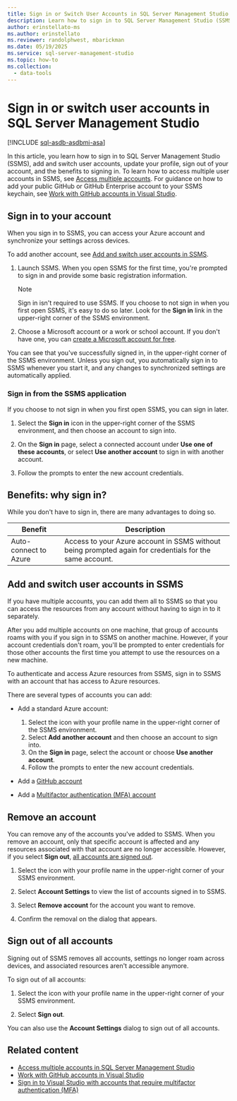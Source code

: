 ```yaml
---
title: Sign in or Switch User Accounts in SQL Server Management Studio
description: Learn how to sign in to SQL Server Management Studio (SSMS).
author: erinstellato-ms
ms.author: erinstellato
ms.reviewer: randolphwest, mbarickman
ms.date: 05/19/2025
ms.service: sql-server-management-studio
ms.topic: how-to
ms.collection:
  - data-tools
---
```

# Sign in or switch user accounts in SQL Server Management Studio

[!INCLUDE [sql-asdb-asdbmi-asa](includes/applies-to-version/sql-asdb-asdbmi-asa.md)]

In this article, you learn how to sign in to SQL Server Management Studio (SSMS), add and switch user accounts, update your profile, sign out of your account, and the benefits to signing in. To learn how to access multiple user accounts in SSMS, see [Access multiple accounts](/visualstudio/ide/sign-in-access-multiple-accounts). For guidance on how to add your public GitHub or GitHub Enterprise account to your SSMS keychain, see [Work with GitHub accounts in Visual Studio](/visualstudio/ide/work-with-github-accounts).

## Sign in to your account

When you sign in to SSMS, you can access your Azure account and synchronize your settings across devices.

To add another account, see [Add and switch user accounts in SSMS](#add-and-switch-user-accounts-in-ssms).

1. Launch SSMS. When you open SSMS for the first time, you're prompted to sign in and provide some basic registration information.

   > [!NOTE]  
   > Sign in isn't required to use SSMS. If you choose to not sign in when you first open SSMS, it's easy to do so later. Look for the **Sign in** link in the upper-right corner of the SSMS environment.

1. Choose a Microsoft account or a work or school account. If you don't have one, you can [create a Microsoft account for free](https://support.microsoft.com/help/4026324/).

You can see that you've successfully signed in, in the upper-right corner of the SSMS environment. Unless you sign out, you automatically sign in to SSMS whenever you start it, and any changes to synchronized settings are automatically applied.

### Sign in from the SSMS application

If you choose to not sign in when you first open SSMS, you can sign in later.

1. Select the **Sign in** icon in the upper-right corner of the SSMS environment, and then choose an account to sign into.

1. On the **Sign in** page, select a connected account under **Use one of these accounts**, or select **Use another account** to sign in with another account.

1. Follow the prompts to enter the new account credentials.

## Benefits: why sign in?

While you don't have to sign in, there are many advantages to doing so.

| Benefit | Description |
| --- | --- |
| Auto-connect to Azure | Access to your Azure account in SSMS without being prompted again for credentials for the same account. |

## Add and switch user accounts in SSMS

If you have multiple accounts, you can add them all to SSMS so that you can access the resources from any account without having to sign in to it separately.

After you add multiple accounts on one machine, that group of accounts roams with you if you sign in to SSMS on another machine. However, if your account credentials don't roam, you'll be prompted to enter credentials for those other accounts the first time you attempt to use the resources on a new machine.

To authenticate and access Azure resources from SSMS, sign in to SSMS with an account that has access to Azure resources.

There are several types of accounts you can add:

- Add a standard Azure account:

  1. Select the icon with your profile name in the upper-right corner of the SSMS environment.
  1. Select **Add another account** and then choose an account to sign into.
  1. On the **Sign in** page, select the account or choose **Use another account**.
  1. Follow the prompts to enter the new account credentials.

- Add a [GitHub account](/visualstudio/ide/work-with-github-accounts)

- Add a [Multifactor authentication (MFA) account](/visualstudio/ide/work-with-multi-factor-authentication)

## Remove an account

You can remove any of the accounts you've added to SSMS. When you remove an account, only that specific account is affected and any resources associated with that account are no longer accessible. However, if you select **Sign out**, [all accounts are signed out](#sign-out-of-all-accounts).

1. Select the icon with your profile name in the upper-right corner of your SSMS environment.

1. Select **Account Settings** to view the list of accounts signed in to SSMS.

1. Select **Remove account** for the account you want to remove.

1. Confirm the removal on the dialog that appears.

## Sign out of all accounts

Signing out of SSMS removes all accounts, settings no longer roam across devices, and associated resources aren't accessible anymore.

To sign out of all accounts:

1. Select the icon with your profile name in the upper-right corner of your SSMS environment.

1. Select **Sign out**.

You can also use the **Account Settings** dialog to sign out of all accounts.

## Related content

- [Access multiple accounts in SQL Server Management Studio](sign-in-access-multiple-accounts.md)
- [Work with GitHub accounts in Visual Studio](/visualstudio/ide/work-with-github-accounts)
- [Sign in to Visual Studio with accounts that require multifactor authentication (MFA)](/visualstudio/ide/work-with-multi-factor-authentication)
